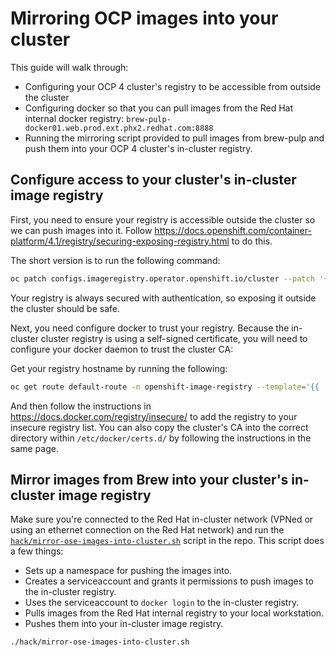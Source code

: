 # Mirroring OCP images into your cluster

This guide will walk through:

- Configuring your OCP 4 cluster's registry to be accessible from outside the cluster
- Configuring docker so that you can pull images from the Red Hat internal docker registry: `brew-pulp-docker01.web.prod.ext.phx2.redhat.com:8888`
- Running the mirroring script provided to pull images from brew-pulp and push them into your OCP 4 cluster's in-cluster registry.

## Configure access to your cluster's in-cluster image registry

First, you need to ensure your registry is accessible outside the cluster so we can push images into it.
Follow <https://docs.openshift.com/container-platform/4.1/registry/securing-exposing-registry.html> to do this.

The short version is to run the following command:

```bash
oc patch configs.imageregistry.operator.openshift.io/cluster --patch '{"spec":{"defaultRoute":true}}' --type=merge
```

Your registry is always secured with authentication, so exposing it outside the cluster should be safe.

Next, you need configure docker to trust your registry.
Because the in-cluster cluster registry is using a self-signed certificate, you will need to configure your docker daemon to trust the cluster CA:

Get your registry hostname by running the following:

```bash
oc get route default-route -n openshift-image-registry --template='{{ .spec.host }}'
```

And then follow the instructions in <https://docs.docker.com/registry/insecure/> to add the registry to your insecure registry list.
You can also copy the cluster's CA into the correct directory within `/etc/docker/certs.d/` by following the instructions in the same page.

## Mirror images from Brew into your cluster's in-cluster image registry

Make sure you're connected to the Red Hat in-cluster network (VPNed or using an ethernet connection on the Red Hat network) and run the [`hack/mirror-ose-images-into-cluster.sh`](../../hack/mirror-ose-images-into-cluster.sh) script in the repo.
This script does a few things:

- Sets up a namespace for pushing the images into.
- Creates a serviceaccount and grants it permissions to push images to the in-cluster registry.
- Uses the serviceaccount to `docker login` to the in-cluster registry.
- Pulls images from the Red Hat internal registry to your local workstation.
- Pushes them into your in-cluster image registry.

```bash
./hack/mirror-ose-images-into-cluster.sh
```
